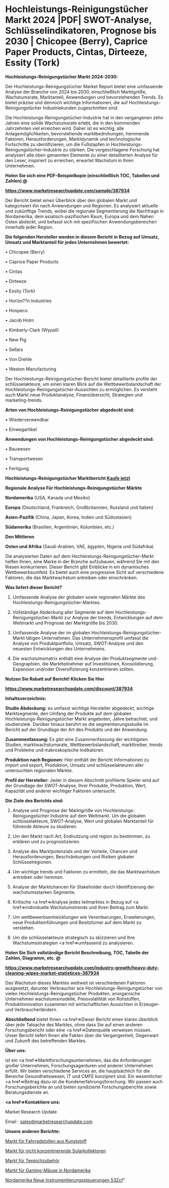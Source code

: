 # Hochleistungs-Reinigungstücher Markt 2024 |PDF| SWOT-Analyse, Schlüsselindikatoren, Prognose bis 2030 | Chicopee (Berry), Caprice Paper Products, Cintas, Dirteeze, Essity (Tork)

<strong>Hochleistungs-Reinigungstücher Markt 2024-2030:</strong>

Der Hochleistungs-Reinigungstücher Market Report bietet eine umfassende Analyse der Branche von 2024 bis 2030, einschließlich Marktgröße, Wachstumsrate, Marktanteil, Anwendungen und bevorstehenden Trends. Es bietet präzise und dennoch wichtige Informationen, die auf Hochleistungs-Reinigungstücher Industriekunden zugeschnitten sind.

Die Hochleistungs-Reinigungstücher-Industrie hat in den vergangenen zehn Jahren eine solide Wachstumsrate erlebt, die in den kommenden Jahrzehnten viel erreichen wird. Daher ist es wichtig, alle Anlagemöglichkeiten, bevorstehende marktbedrohungen, hemmende Faktoren, Herausforderungen, Marktdynamik und technologische Fortschritte zu identifizieren, um die Fußstapfen in Hochleistungs-Reinigungstücher-Industrie zu stärken. Die vorgeschlagene Forschung hat analysiert alle oben genannten Elemente zu einer detaillierten Analyse für den Leser, inspiriert zu erreichen, erwartet Wachstum in Ihren Unternehmen.



<strong>Holen Sie sich eine PDF-Beispielkopie (einschließlich TOC, Tabellen und Zahlen) @
</strong>

<strong><a href=https://www.marketresearchupdate.com/sample/387934>

<strong>https://www.marketresearchupdate.com/sample/387934</u></font></a></strong></strong>

Der Bericht bietet einen Überblick über den globalen Markt und kategorisiert ihn nach Anwendungen und Regionen. Es analysiert aktuelle und zukünftige Trends, wobei die regionale Segmentierung die Nachfrage in Nordamerika, dem asiatisch-pazifischen Raum, Europa und dem Nahen Osten abdeckt, und befasst sich mit spezifischen Anwendungsbereichen innerhalb jeder Region.



<strong>Die folgenden Hersteller werden in diesem Bericht in Bezug auf Umsatz, Umsatz und Marktanteil für jedes Unternehmen bewertet:</strong>

• Chicopee (Berry)

• Caprice Paper Products

• Cintas

• Dirteeze

• Essity (Tork)

• Horizo??n Industries

• Hospeco

• Jacob Holm

• Kimberly-Clark (Wypall)

• New Pig

• Sellars

• Von Drehle

• Weston Manufacturing

Der Hochleistungs-Reinigungstücher-Bericht bietet detaillierte profile der schlüsselakteure, um einen klaren Blick auf die Wettbewerbslandschaft der Hochleistungs-Reinigungstücher-Aussichten zu ermöglichen. Es versteht auch Markt neue Produktanalyse, Finanzübersicht, Strategien und marketing-trends.



<strong>Arten von Hochleistungs-Reinigungstücher abgedeckt sind:</strong>

• Wiederverwendbar

• Einwegartikel



<strong>Anwendungen von Hochleistungs-Reinigungstücher abgedeckt sind:</strong>

• Bauwesen

• Transportwesen

• Fertigung



<strong>Hochleistungs-Reinigungstücher Marktbericht <a href=https://www.marketresearchupdate.com/buynow/387934>Kaufe jetzt</a></strong>



<strong>Regionale Analyse Für Hochleistungs-Reinigungstücher Märkte</strong>



<strong>Nordamerika</strong> (USA, Kanada und Mexiko)



<strong>Europa</strong> (Deutschland, Frankreich, Großbritannien, Russland und Italien)



<strong>Asien-Pazifik</strong> (China, Japan, Korea, Indien und Südostasien)



<strong>Südamerika</strong> (Brasilien, Argentinien, Kolumbien, etc.)



<strong>Den Mittleren</strong> 

<strong>Osten und Afrika</strong> (Saudi-Arabien, VAE, ägypten, Nigeria und Südafrika)

Die analysierten Daten auf dem Hochleistungs-Reinigungstücher-Markt helfen Ihnen, eine Marke in der Branche aufzubauen, während Sie mit den Riesen konkurrieren. Dieser Bericht gibt Einblicke in ein dynamisches Wettbewerbsumfeld. Es bietet auch eine progressive Sicht auf verschiedene Faktoren, die das Marktwachstum antreiben oder einschränken.



<strong>Was liefert dieser Bericht?</strong>

1. Umfassende Analyse der globalen sowie regionalen Märkte des Hochleistungs-Reinigungstücher-Marktes.

2. Vollständige Abdeckung aller Segmente auf dem Hochleistungs-Reinigungstücher-Markt zur Analyse der trends, Entwicklungen auf dem Weltmarkt und Prognose der Marktgröße bis 2030.

3. Umfassende Analyse der im globalen Hochleistungs-Reinigungstücher-Markt tätigen Unternehmen. Das Unternehmensprofil umfasst die Analyse von Produktportfolio, Umsatz, SWOT-Analyse und den neuesten Entwicklungen des Unternehmens.

4. Die wachstumsmatrix enthält eine Analyse der Produktsegmente und-Geographien, die Marktteilnehmer auf Investitionen, Konsolidierung, Expansion und/oder Diversifizierung konzentrieren sollten.



<strong>Nutzen Sie Rabatt auf Bericht! Klicken Sie Hier
</strong>

<strong><a href=https://www.marketresearchupdate.com/discount/387934>https://www.marketresearchupdate.com/discount/387934</b></u></font></strong></a>



<strong>Inhaltsverzeichnis:</strong>



<strong>Studie Abdeckung:</strong> es umfasst wichtige Hersteller abgedeckt, wichtige Marktsegmente, den Umfang der Produkte auf dem globalen Hochleistungs-Reinigungstücher Markt angeboten, Jahre betrachtet, und studienziele. Darüber hinaus berührt es die segmentierungsstudie im Bericht auf der Grundlage der Art des Produkts und der Anwendung.



<strong>Zusammenfassung:</strong> Es gibt eine Zusammenfassung der wichtigsten Studien, marktwachstumsrate, Wettbewerbslandschaft, markttreiber, trends und Probleme und makroskopische Indikatoren.



<strong>Produktion nach Regionen:</strong> Hier enthält der Bericht Informationen zu import und export, Produktion, Umsatz und schlüsselakteuren aller untersuchten regionalen Märkte.



<strong>Profil der Hersteller:</strong> Jeder in diesem Abschnitt profilierte Spieler wird auf der Grundlage der SWOT-Analyse, Ihrer Produkte, Produktion, Wert, Kapazität und anderer wichtiger Faktoren untersucht.



<strong>Die Ziele des Berichts sind:</strong>

1) Analyse und Prognose der Marktgröße von Hochleistungs-Reinigungstücher Industrie auf dem Weltmarkt.
Um die globalen schlüsselakteure, SWOT-Analyse, Wert und globalen Marktanteil für führende Akteure zu studieren.

2) Um den Markt nach Art, Endnutzung und region zu bestimmen, zu erklären und zu prognostizieren.

3) Analyse des Marktpotenzials und der Vorteile, Chancen und Herausforderungen, Beschränkungen und Risiken globaler Schlüsselregionen.

4) Um wichtige trends und Faktoren zu ermitteln, die das Marktwachstum antreiben oder hemmen.

5) Analyse der Marktchancen für Stakeholder durch Identifizierung der wachstumsstarken Segmente.

6) Kritische <a href=>Analyse</a> jedes teilmarktes in Bezug auf <a href=>individuelle</a> Wachstumstrends und Ihren Beitrag zum Markt.

7) Um wettbewerbsentwicklungen wie Vereinbarungen, Erweiterungen, neue Produkteinführungen und Besitztümer auf dem Markt zu verstehen.

8) Um die schlüsselakteure strategisch zu skizzieren und Ihre Wachstumsstrategien <a href=>umfassend</a> zu analysieren.



<strong>Holen Sie Sich vollständige Bericht Beschreibung, TOC, Tabelle der Zahlen, Diagramm, etc. @ </strong>

<strong><a href=https://www.marketresearchupdate.com/industry-growth/heavy-duty-cleaning-wipes-market-statistices-387934>https://www.marketresearchupdate.com/industry-growth/heavy-duty-cleaning-wipes-market-statistices-387934</a></font></strong>

Das Wachstum dieses Marktes weltweit ist verschiedenen Faktoren ausgesetzt, darunter Verbraucher ace Hochleistungs-Reinigungstücher von vielen Hochleistungs-Reinigungstücher Produkten, anorganische Unternehmen wachstumsmodelle, Preisvolatilität von Rohstoffen, Produktinnovation zusammen mit wirtschaftlichen Aussichten in Erzeuger-und Verbraucherländern.



<strong>Abschließend</strong> bietet Ihnen <a href=>Dieser</a> Bericht einen klaren überblick über jede Tatsache des Marktes, ohne dass Sie auf einen anderen Forschungsbericht oder eine <a href=>Datenquelle</a> verweisen müssen. Unser Bericht liefert Ihnen alle Fakten über die Vergangenheit, Gegenwart und Zukunft des betreffenden Marktes.



<strong>Über uns:</strong>

 ist ein <a href=>Marktfors</a>chungsunternehmen, das die Anforderungen großer Unternehmen, Forschungsagenturen und anderer Unternehmen erfüllt. Wir bieten verschiedene Services an, die hauptsächlich für die Bereiche Gesundheitswesen, IT und CMFE konzipiert sind. Ein wesentlicher <a href=>Beitrag</a> dazu ist die Kundenerfahrungsforschung. Wir passen auch Forschungsberichte an und bieten syndizierte Forschungsberichte sowie Beratungsdienste an.



<strong><a href=>Kontaktiere uns:</a></strong>

Market Research Update

Email : sales@marketresearchupdate.com



<strong>Unsere anderen Berichte:</strong>

<a href=https://www.linkedin.com/pulse/plastic-bicycle-cleats-market-expected-witness>Markt für Fahrradstollen aus Kunststoff</a>

<a href=https://www.linkedin.com/pulse/non-concentrating-solar-collectors-market-size>Markt für nicht konzentrierende Solarkollektoren</a>

<a href=https://www.linkedin.com/pulse/rugs-accessory-market-size-share-outlook-growth-prospects>Markt für Teppichzubehör</a>

<a href=https://www.linkedin.com/pulse/north-america-gaming-mouse-market-2023-global>Markt für Gaming-Mäuse in Nordamerika</a>

<a href=https://www.linkedin.com/pulse/north-america-new-instrumentation-controls-53zcf/>Nordamerika Neue Instrumentierungssteuerungen 53Zcf</a>"
